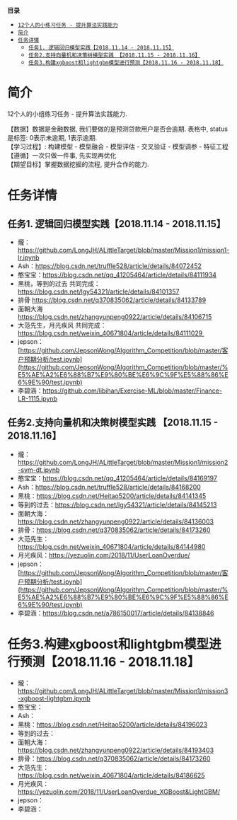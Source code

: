 **目录**

- <a href="#xmb">`12个人的小练习任务 - 提升算法实践能力`</a>
- <a href="#jj">`简介`</a>
- <a href="#rwxq">`任务详情`</a>
    - <a href="#rwxq-rw1">`任务1. 逻辑回归模型实践【2018.11.14 - 2018.11.15】`</a>
    - <a href="#rwxq-rw2">`任务2.支持向量机和决策树模型实践 【2018.11.15 - 2018.11.16】`</a>
    - <a href="#rwxq-rw3">`任务3.构建xgboost和lightgbm模型进行预测【2018.11.16 - 2018.11.18】`</a>


<a id="jj"/>

# 简介 

12个人的小组练习任务 - 提升算法实践能力. <br>

【数据】数据是金融数据, 我们要做的是预测贷款用户是否会逾期. 表格中, status是标签: 0表示未逾期, 1表示逾期.<br>
【学习过程】: 构建模型 - 模型融合 - 模型评估 - 交叉验证 - 模型调参 - 特征工程<br>
【遵循】一次只做一件事, 先实现再优化<br>
【期望目标】掌握数据挖掘的流程, 提升合作的能力.


<a id="rwxq"/>

# 任务详情

<a id="rwxq-rw1"/>

## 任务1. 逻辑回归模型实践【2018.11.14 - 2018.11.15】
- 爖：https://github.com/LongJH/ALittleTarget/blob/master/Mission1/mission1-lr.ipynb
- Ash：https://blog.csdn.net/truffle528/article/details/84072452
- 憨宝宝：https://blog.csdn.net/qq_41205464/article/details/84111934
- 黑桃，等到的过去 共同完成：https://blog.csdn.net/lgy54321/article/details/84101357
- 排骨 https://blog.csdn.net/q370835062/article/details/84133789
- 面朝大海 https://blog.csdn.net/zhangyunpeng0922/article/details/84106715
- 大范先生，月光疾风 共同完成：https://blog.csdn.net/weixin_40671804/article/details/84111029 
- jepson：[https://github.com/JepsonWong/Algorithm_Competition/blob/master/客户预期分析/test.ipynb](https://github.com/JepsonWong/Algorithm_Competition/blob/master/%E5%AE%A2%E6%88%B7%E9%80%BE%E6%9C%9F%E5%88%86%E6%9E%90/test.ipynb)
- 李碧涵：https://github.com/libihan/Exercise-ML/blob/master/Finance-LR-1115.ipynb
 
<a id="rwxq-rw2"/>

## 任务2.支持向量机和决策树模型实践 【2018.11.15 - 2018.11.16】
- 爖：https://github.com/LongJH/ALittleTarget/blob/master/Mission1/mission2-svm-dt.ipynb
- 憨宝宝：https://blog.csdn.net/qq_41205464/article/details/84169197
- Ash：https://blog.csdn.net/truffle528/article/details/84168200
- 黑桃：https://blog.csdn.net/Heitao5200/article/details/84141345
- 等到的过去：https://blog.csdn.net/lgy54321/article/details/84145213
- 面朝大海：https://blog.csdn.net/zhangyunpeng0922/article/details/84136003
- 排骨：https://blog.csdn.net/q370835062/article/details/84173260
- 大范先生：https://blog.csdn.net/weixin_40671804/article/details/84144980
- 月光疾风：https://yezuolin.com/2018/11/UserLoanOverdue/
- jepson：[https://github.com/JepsonWong/Algorithm_Competition/blob/master/客户预期分析/test.ipynb](https://github.com/JepsonWong/Algorithm_Competition/blob/master/%E5%AE%A2%E6%88%B7%E9%80%BE%E6%9C%9F%E5%88%86%E6%9E%90/test.ipynb)
- 李碧涵：https://blog.csdn.net/a786150017/article/details/84138846

<a id="rwxq-rw3"/>

# 任务3.构建xgboost和lightgbm模型进行预测【2018.11.16 - 2018.11.18】
- 爖：https://github.com/LongJH/ALittleTarget/blob/master/Mission1/mission3-xgboost-lightgbm.ipynb
- 憨宝宝：
- Ash：
- 黑桃：https://blog.csdn.net/Heitao5200/article/details/84196023
- 等到的过去：
- 面朝大海：https://blog.csdn.net/zhangyunpeng0922/article/details/84193403
- 排骨：https://blog.csdn.net/q370835062/article/details/84173260
- 大范先生：https://blog.csdn.net/weixin_40671804/article/details/84186625
- 月光疾风：https://yezuolin.com/2018/11/UserLoanOverdue_XGBoost&LightGBM/
- jepson：
- 李碧涵：
